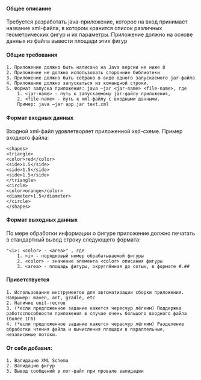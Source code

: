 #### Общее описание

Требуется разработать java-приложение, которое на вход принимает название xml-файла, в котором хранится список различных геометрических фигур и их параметры. Приложение должно на основе данных из файла вывести площади этих фигур

#### Общие требования

    1. Приложение должно быть написано на Java версии не ниже 8
    2. Приложение не должно использовать сторонние библиотеки
    3. Приложение должно быть собрано в виде одного запускаемого jar-файла
    4. Приложение должно запускаться из командной строки.
    5. Формат запуска приложения: java –jar <jar-name> <file-name>, где
        1. <jar-name> - путь к запускаемому jar-файлу приложения,
        2. <file-name> - путь к xml-файлу с входными данными.
        Пример: java –jar app.jar text.xml

#### Формат входных данных

Входной xml-файл удовлетворяет приложенной xsd-схеме. Пример входного файла:

    <shapes>
    <triangle>
    <color>red</color>
    <side>1.5</side>
    <side>1.5</side>
    <side>1.5</side>
    </triangle>
    <circle>
    <color>orange</color>
    <diameter>1.5</diameter>
    </circle>
    </shapes> 

#### Формат выходных данных

По мере обработки информации о фигуре приложение должно печатать в стандартный вывод строку следующего формата:
    
    "<i>: <color> - <area>" , где
        1. <i> - порядковый номер обрабатываемой фигуры
        2. <color> - значение элемента <color> описания фигуры
        3. <area> - площадь фигуры, округлённая до сотых, в формате #.##


#### Приветствуется

    1. Использование инструментов для автоматизации сборки приложения. Например: maven, ant, gradle, etc
    2. Наличие unit-тестов
    3. (*если предложенное задание кажется чересчур лёгким) Поддержка работоспособности приложения в случае очень большого входного файла (более 1Гб)
    4. (*если предложенное задание кажется чересчур лёгким) Разделение обработки чтения файла и вычисления площади в параллельные, независимые потоки.

#### От себя добавил:
    
    1. Валидацию XML Schema
    2. Валидацию фигур
    3. Вывод сообщений в лог-файл при провале валидации
